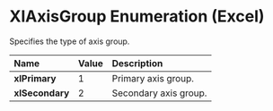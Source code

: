 
# XlAxisGroup Enumeration (Excel)

Specifies the type of axis group.



|**Name**|**Value**|**Description**|
|:-----|:-----|:-----|
| **xlPrimary**|1|Primary axis group.|
| **xlSecondary**|2|Secondary axis group.|
